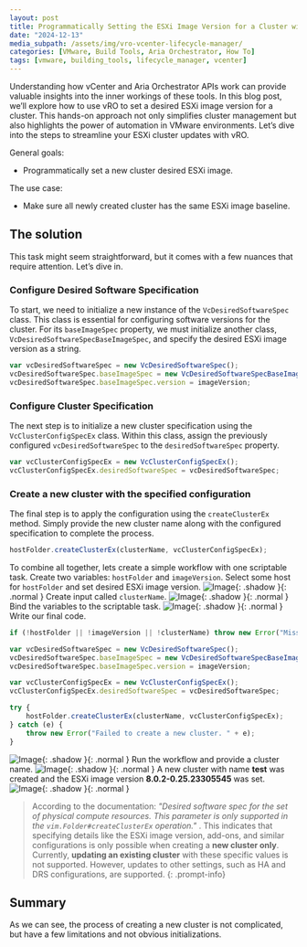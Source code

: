 ```yaml
---
layout: post
title: Programmatically Setting the ESXi Image Version for a Cluster with vRO
date: "2024-12-13"
media_subpath: /assets/img/vro-vcenter-lifecycle-manager/
categories: [VMware, Build Tools, Aria Orchestrator, How To]
tags: [vmware, building_tools, lifecycle_manager, vcenter]
---
```


Understanding how vCenter and Aria Orchestrator APIs work can provide valuable insights into the inner workings of these tools. In this blog post, we’ll explore how to use vRO to set a desired ESXi image version for a cluster. This hands-on approach not only simplifies cluster management but also highlights the power of automation in VMware environments. Let’s dive into the steps to streamline your ESXi cluster updates with vRO.

General goals:

* Programmatically set a new cluster desired ESXi image.

The use case:

* Make sure all newly created cluster has the same ESXi image baseline.

## The solution

This task might seem straightforward, but it comes with a few nuances that require attention. Let’s dive in.  

### Configure Desired Software Specification

To start, we need to initialize a new instance of the `VcDesiredSoftwareSpec` class. This class is essential for configuring software versions for the cluster. For its `baseImageSpec` property, we must initialize another class, `VcDesiredSoftwareSpecBaseImageSpec`, and specify the desired ESXi image version as a string.

```javascript
var vcDesiredSoftwareSpec = new VcDesiredSoftwareSpec();
vcDesiredSoftwareSpec.baseImageSpec = new VcDesiredSoftwareSpecBaseImageSpec();
vcDesiredSoftwareSpec.baseImageSpec.version = imageVersion;
```

### Configure Cluster Specification

The next step is to initialize a new cluster specification using the `VcClusterConfigSpecEx` class. Within this class, assign the previously configured `vcDesiredSoftwareSpec` to the `desiredSoftwareSpec` property.

```javascript
var vcClusterConfigSpecEx = new VcClusterConfigSpecEx();
vcClusterConfigSpecEx.desiredSoftwareSpec = vcDesiredSoftwareSpec;
```

### Create a new cluster with the specified configuration

The final step is to apply the configuration using the `createClusterEx` method. Simply provide the new cluster name along with the configured specification to complete the process.

```javascript
hostFolder.createClusterEx(clusterName, vcClusterConfigSpecEx);
```

To combine all together, lets create a simple workflow with one scriptable task. Create two variables: `hostFolder` and `imageVersion`. Select some host for `hostFolder` and set desired ESXi image version.
![Image](image.png){: .shadow }{: .normal }
Create input called `clusterName`.
![Image](image%202.png){: .shadow }{: .normal }
Bind the variables to the scriptable task.
![Image](image%203.png){: .shadow }{: .normal }
Write our final code.

```javascript
if (!hostFolder || !imageVersion || !clusterName) throw new Error("Missing required parameters: hostFolder, imageVersion or clusterName");

var vcDesiredSoftwareSpec = new VcDesiredSoftwareSpec();
vcDesiredSoftwareSpec.baseImageSpec = new VcDesiredSoftwareSpecBaseImageSpec();
vcDesiredSoftwareSpec.baseImageSpec.version = imageVersion;

var vcClusterConfigSpecEx = new VcClusterConfigSpecEx();
vcClusterConfigSpecEx.desiredSoftwareSpec = vcDesiredSoftwareSpec;

try {
    hostFolder.createClusterEx(clusterName, vcClusterConfigSpecEx);
} catch (e) {
    throw new Error("Failed to create a new cluster. " + e);
}
```

![Image](image%204.png){: .shadow }{: .normal }
Run the workflow and provide a cluster name.
![Image](image%206.png){: .shadow }{: .normal }
A new cluster with name **test** was created and the ESXi image version **8.0.2-0.25.23305545** was set.
![Image](image%205.png){: .shadow }{: .normal }

>According to the documentation: *"Desired software spec for the set of physical compute resources. This parameter is only supported in the `vim.Folder#createClusterEx` operation."* . This indicates that specifying details like the ESXi image version, add-ons, and similar configurations is only possible when creating a **new cluster only**. Currently, **updating an existing cluster** with these specific values is not supported. However, updates to other settings, such as HA and DRS configurations, are supported.
{: .prompt-info}

## Summary

As we can see, the process of creating a new cluster is not complicated, but have a few limitations and not obvious initializations.
